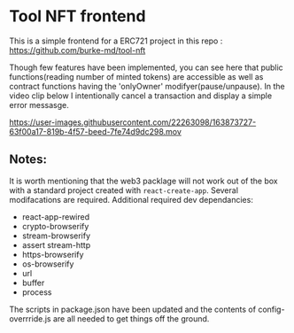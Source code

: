 # Tool NFT frontend

This is a simple frontend for a ERC721 project in this repo : https://github.com/burke-md/tool-nft

Though few features have been implemented, you can see here that public functions(reading number of minted tokens) are accessible as well as contract functions having the 'onlyOwner' modifyer(pause/unpause). In the video clip below I intentionally cancel a transaction and display a simple error messasge. 

https://user-images.githubusercontent.com/22263098/163873727-63f00a17-819b-4f57-beed-7fe74d9dc298.mov




## Notes:

It is worth mentioning that the web3 packlage will not work out of the box with a standard project created with `react-create-app`. Several modifacations are required. 
Additional required dev dependancies:

- react-app-rewired 
- crypto-browserify 
- stream-browserify 
- assert stream-http 
- https-browserify 
- os-browserify 
- url 
- buffer 
- process

The scripts in package.json have been updated and the contents of config-overrride.js are all needed to get things off the ground. 
